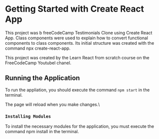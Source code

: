 # Getting Started with Create React App

This project was b freeCodeCamp Testimonials Clone using Create React App. Class components were used to explain how to convert functional components to class components. Its initial structure was created with the command npx create-react-app.

This project was created by the Learn React from scratch course on the FreeCodeCamp Youtubel chanel. 

## Running the Application

 To run the appliation, you should execute the command `npm start` in the terminal. 


The page will reload when you make changes.\


### `Installing Modules`

To install the necessary modules for the application, you must execute the command npm install in the terminal.
